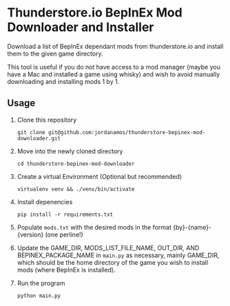 # Thunderstore.io BepInEx Mod Downloader and Installer

Download a list of BepInEx dependant mods from thunderstore.io and install them to the given game directory.

This tool is useful if you do not have access to a mod manager (maybe you have a Mac and installed a game using whisky) and wish to avoid manually downloading and installing mods 1 by 1. 

## Usage

1. Clone this repository 
    ```
    git clone git@github.com:jordanamos/thunderstore-bepinex-mod-downloader.git
    ```
2. Move into the newly cloned directory
    ```
    cd thunderstore-bepinex-mod-downloader
    ```
2. Create a virtual Environment (Optional but recommended)
    ```
    virtualenv venv && ./venv/bin/activate
    ```
3. Install depenencies
    ```
    pip install -r requirements.txt
    ```
4. Populate `mods.txt` with the desired mods in the format {by}-{name}-{version} (one perline!)
5. Update the GAME_DIR, MODS_LIST_FILE_NAME, OUT_DIR, AND BEPINEX_PACKAGE_NAME in `main.py` as necessary, mainly GAME_DIR, which should be the home directory of the game you wish to install mods (where BepInEx is installed).

6. Run the program
    ```
    python main.py
    ```